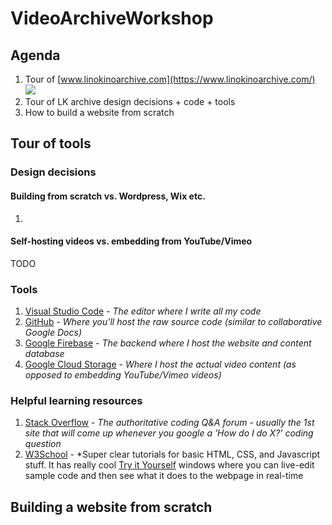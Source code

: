 # VideoArchiveWorkshop

## Agenda
1. Tour of [www.linokinoarchive.com](https://www.linokinoarchive.com/)
![](images/lk-archive.png)
2. Tour of LK archive design decisions + code + tools
3. How to build a website from scratch

## Tour of tools

### Design decisions

#### Building from scratch vs. Wordpress, Wix etc.
1. 

#### Self-hosting videos vs. embedding from YouTube/Vimeo
TODO

### Tools
1. [Visual Studio Code](https://code.visualstudio.com/download) - *The editor where I write all my code*
2. [GitHub](https://github.com/) - *Where you'll host the raw source code (similar to collaborative Google Docs)*
3. [Google Firebase](https://firebase.google.com) - *The backend where I host the website and content database*
4. [Google Cloud Storage](https://cloud.google.com/storage) - *Where I host the actual video content (as opposed to embedding YouTube/Vimeo videos)*

### Helpful learning resources
1. [Stack Overflow](https://stackoverflow.com/questions/114543/how-to-horizontally-center-an-element) - *The authoritative coding Q&A forum - usually the 1st site that will come up whenever you google a 'How do I do X?' coding question*
2. [W3School](https://www.w3schools.com/) - *Super clear tutorials for basic HTML, CSS, and Javascript stuff. It has really cool [Try it Yourself](https://www.w3schools.com/css/tryit.asp?filename=trycss_default) windows where you can live-edit sample code and then see what it does to the webpage in real-time

## Building a website from scratch
